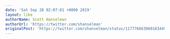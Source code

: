 ```yaml
---
date: 'Sat Sep 28 02:07:01 +0000 2019'
layout: like
authorName: Scott Hanselman
authorUrl: 'https://twitter.com/shanselman'
originalPost: 'https://twitter.com/shanselman/status/1177766630601834497'
---
```

